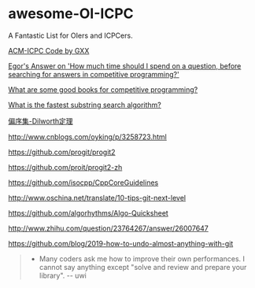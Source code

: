 # awesome-OI-ICPC
A Fantastic List for OIers and ICPCers.

[ACM-ICPC Code by GXX](http://git.icpc-camp.org/ftiasch/acm-icpc)

[Egor's Answer on 'How much time should I spend on a question, before searching for answers in competitive programming?'](https://www.quora.com/How-much-time-should-I-spend-on-a-question-before-searching-for-answers-in-competitive-programming/answer/Egor-Suvorov)

[What are some good books for competitive programming?](https://www.quora.com/What-are-some-good-books-for-competitive-programming?redirected_qid=1101681)

[What is the fastest substring search algorithm?](http://stackoverflow.com/questions/3183582/what-is-the-fastest-substring-search-algorithm)

[偏序集-Dilworth定理](http://blog.csdn.net/xuzengqiang/article/details/7266034)

http://www.cnblogs.com/oyking/p/3258723.html

https://github.com/progit/progit2

https://github.com/proit/progit2-zh

https://github.com/isocpp/CppCoreGuidelines

http://www.oschina.net/translate/10-tips-git-next-level

https://github.com/algorhythms/Algo-Quicksheet

http://www.zhihu.com/question/23764267/answer/26007647

https://github.com/blog/2019-how-to-undo-almost-anything-with-git

>* Many coders ask me how to improve their own performances. I cannot say anything except "solve and review and prepare your library". -- uwi
